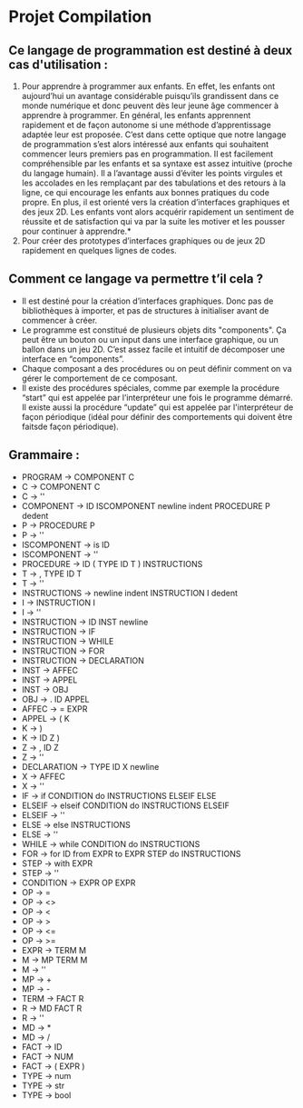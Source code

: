 # Projet Compilation

## Ce langage de programmation est destiné à deux cas d'utilisation :

1. Pour apprendre à programmer aux enfants. En effet, les enfants ont aujourd’hui un avantage considérable puisqu’ils grandissent dans ce monde numérique et donc peuvent dès leur jeune âge commencer à apprendre à programmer. En général, les enfants apprennent rapidement et de façon autonome si une méthode d’apprentissage adaptée leur est proposée. C’est dans cette optique que notre langage de programmation s’est alors intéressé aux enfants qui souhaitent commencer leurs premiers pas en programmation. Il est facilement compréhensible par les enfants et sa syntaxe est assez intuitive (proche du langage humain). Il a l’avantage aussi d’éviter les points virgules et les accolades en les remplaçant par des tabulations et des retours à la ligne, ce qui encourage les enfants aux bonnes pratiques du code propre. En plus, il est orienté vers la création d’interfaces graphiques et des jeux 2D. Les enfants vont alors acquérir rapidement un sentiment de réussite et de satisfaction qui va par la suite les motiver et les pousser pour continuer à apprendre.*
2. Pour créer des prototypes d’interfaces graphiques ou de jeux 2D rapidement en quelques lignes de codes.

## Comment ce langage va permettre t’il cela ?

- Il est destiné  pour la création d’interfaces graphiques. Donc pas de bibliothèques à importer, et pas de structures à initialiser avant de commencer à créer.
- Le programme est constitué de plusieurs objets dits "components". Ça peut être un bouton ou un input dans une interface graphique, ou un ballon dans un jeu 2D. C’est assez facile et intuitif de décomposer une interface en “components”.
- Chaque composant a des procédures ou on peut définir comment on va gérer le comportement de ce composant.
- Il existe des procédures spéciales, comme par exemple la procédure “start” qui est appelée par l’interpréteur une fois le programme démarré. Il existe aussi la procédure “update” qui est appelée par l'interpréteur de façon périodique (idéal pour définir des comportements qui doivent être faitsde façon périodique).

## Grammaire : 
- PROGRAM -> COMPONENT C
- C -> COMPONENT C
- C -> ''
- COMPONENT -> ID ISCOMPONENT newline indent PROCEDURE P dedent
- P -> PROCEDURE P
- P -> ''
- ISCOMPONENT -> is ID
- ISCOMPONENT -> ''
- PROCEDURE -> ID ( TYPE ID T ) INSTRUCTIONS
- T -> , TYPE ID T
- T -> ''
- INSTRUCTIONS -> newline indent INSTRUCTION I dedent
- I -> INSTRUCTION I
- I -> ''
- INSTRUCTION -> ID INST newline
- INSTRUCTION -> IF
- INSTRUCTION -> WHILE
- INSTRUCTION -> FOR
- INSTRUCTION -> DECLARATION
- INST -> AFFEC
- INST -> APPEL
- INST -> OBJ
- OBJ -> . ID APPEL
- AFFEC -> = EXPR
- APPEL -> ( K
- K -> )
- K -> ID Z )
- Z -> , ID Z
- Z -> ''
- DECLARATION -> TYPE ID X newline
- X -> AFFEC
- X -> ''
- IF -> if CONDITION do INSTRUCTIONS ELSEIF ELSE
- ELSEIF -> elseif CONDITION do INSTRUCTIONS ELSEIF
- ELSEIF -> ''
- ELSE -> else INSTRUCTIONS
- ELSE -> ''
- WHILE -> while CONDITION do INSTRUCTIONS
- FOR -> for ID from EXPR to EXPR STEP do INSTRUCTIONS
- STEP -> with EXPR
- STEP -> ''
- CONDITION -> EXPR OP EXPR
- OP -> =
- OP -> <>
- OP -> <
- OP -> >
- OP -> <=
- OP -> >=
- EXPR -> TERM M
- M -> MP TERM M
- M -> ''
- MP -> +
- MP -> -
- TERM -> FACT R
- R -> MD FACT R
- R -> ''
- MD -> *
- MD -> /
- FACT -> ID
- FACT -> NUM
- FACT -> ( EXPR )
- TYPE -> num
- TYPE -> str
- TYPE -> bool


